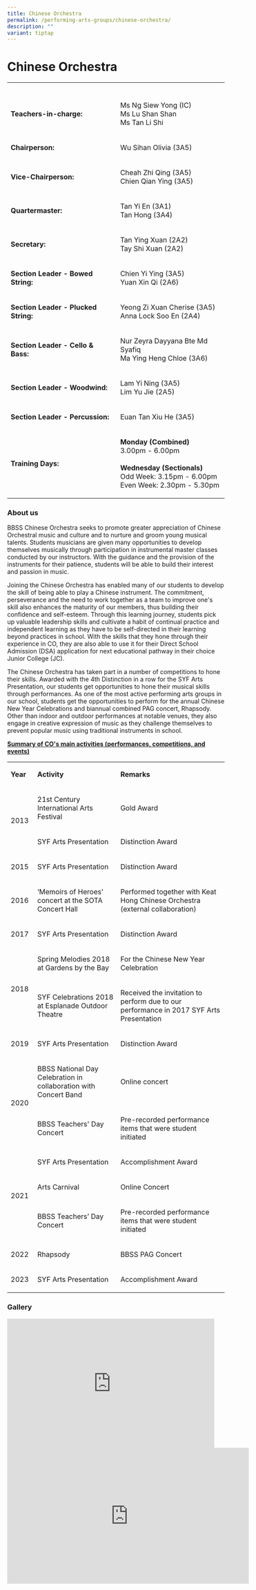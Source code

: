 ```yaml
---
title: Chinese Orchestra
permalink: /performing-arts-groups/chinese-orchestra/
description: ""
variant: tiptap
---
```

<h1>Chinese Orchestra</h1>
<table>
<tbody>
<tr>
<th rowspan="1" colspan="1">
<p></p>
</th>
<th rowspan="1" colspan="1">
<p></p>
</th>
</tr>
<tr>
<td rowspan="1" colspan="1">
<p><strong>Teachers-in-charge:</strong>
</p>
</td>
<td rowspan="1" colspan="1">
<p>Ms Ng Siew Yong (IC)
<br>Ms Lu Shan Shan
<br>Ms Tan Li Shi</p>
</td>
</tr>
<tr>
<td rowspan="1" colspan="1">
<p><strong>Chairperson:</strong>
</p>
</td>
<td rowspan="1" colspan="1">
<p>Wu Sihan Olivia (3A5)</p>
</td>
</tr>
<tr>
<td rowspan="1" colspan="1">
<p><strong>Vice-Chairperson:</strong>
</p>
</td>
<td rowspan="1" colspan="1">
<p>Cheah Zhi Qing (3A5)
<br>Chien Qian Ying (3A5)</p>
</td>
</tr>
<tr>
<td rowspan="1" colspan="1">
<p><strong>Quartermaster:</strong> 
<br>
</p>
</td>
<td rowspan="1" colspan="1">
<p>Tan Yi En (3A1)
<br>Tan Hong (3A4)</p>
</td>
</tr>
<tr>
<td rowspan="1" colspan="1">
<p><strong>Secretary:</strong> 
<br>
</p>
</td>
<td rowspan="1" colspan="1">
<p>Tan Ying Xuan (2A2)
<br>Tay Shi Xuan (2A2)</p>
</td>
</tr>
<tr>
<td rowspan="1" colspan="1">
<p><strong>Section Leader - Bowed String:</strong> 
<br>
</p>
</td>
<td rowspan="1" colspan="1">
<p>Chien Yi Ying (3A5)
<br>Yuan Xin Qi (2A6)</p>
</td>
</tr>
<tr>
<td rowspan="1" colspan="1">
<p><strong>Section Leader - Plucked String:</strong> 
<br>
</p>
</td>
<td rowspan="1" colspan="1">
<p>Yeong Zi Xuan Cherise (3A5)
<br>Anna Lock Soo En (2A4)</p>
</td>
</tr>
<tr>
<td rowspan="1" colspan="1">
<p><strong>Section Leader - Cello &amp; Bass:</strong> 
<br>
</p>
</td>
<td rowspan="1" colspan="1">
<p>Nur Zeyra Dayyana Bte Md Syafiq
<br>Ma Ying Heng Chloe (3A6)</p>
</td>
</tr>
<tr>
<td rowspan="1" colspan="1">
<p><strong>Section Leader - Woodwind:</strong> 
<br>
</p>
</td>
<td rowspan="1" colspan="1">
<p>Lam Yi Ning (3A5)
<br>Lim Yu Jie (2A5)</p>
</td>
</tr>
<tr>
<td rowspan="1" colspan="1">
<p><strong>Section Leader - Percussion:</strong>
</p>
</td>
<td rowspan="1" colspan="1">
<p>Euan Tan Xiu He (3A5)</p>
</td>
</tr>
<tr>
<td rowspan="1" colspan="1">
<p><strong>Training Days:</strong> 
<br>
</p>
</td>
<td rowspan="1" colspan="1">
<p><strong>Monday (Combined)</strong> 
<br>3.00pm - 6.00pm
<br>
<br><strong>Wednesday (Sectionals)</strong> 
<br>Odd Week: 3.15pm - 6.00pm
<br>Even Week: 2.30pm - 5.30pm</p>
</td>
</tr>
</tbody>
</table>
<h3>About us</h3>
<p>BBSS Chinese Orchestra seeks to promote greater appreciation of Chinese
Orchestral music and culture and to nurture and groom young musical talents.
Students musicians are given many opportunities to develop themselves musically
through participation in instrumental master classes conducted by our instructors.
With the guidance and the provision of the instruments for their patience,
students will be able to build their interest and passion in music.</p>
<p>Joining the Chinese Orchestra has enabled many of our students to develop
the skill of being able to play a&nbsp;Chinese instrument. The commitment,
perseverance and the need to work together as a team to improve one's skill
also enhances the maturity of our members, thus building their confidence
and self-esteem. Through this learning journey, students pick up valuable
leadership skills and cultivate a habit of continual practice and independent
learning as they have to be self-directed in their learning beyond practices
in school. With the skills that they hone through their experience in CO,
they are also able to use it for their Direct School Admission (DSA) application
for next educational pathway in their choice Junior College (JC).</p>
<p>The Chinese Orchestra has taken part in a number of competitions to hone
their skills. Awarded with the 4th Distinction in a row for the SYF Arts
Presentation, our students get opportunities to hone their musical skills
through performances. As one of the most active performing arts groups
in our school, students get the opportunities to perform for the annual
Chinese New Year Celebrations and biannual combined PAG concert, Rhapsody.
Other than indoor and outdoor performances at notable venues, they also
engage in creative expression of music as they challenge themselves to
prevent popular music using traditional instruments in school.</p>
<p><strong><u>Summary of CO's main activities (performances, competitions, and events)</u></strong>
</p>
<table>
<tbody>
<tr>
<td rowspan="1" colspan="1">
<p><strong>Year</strong>
</p>
</td>
<td rowspan="1" colspan="1">
<p><strong>Activity</strong>
</p>
</td>
<td rowspan="1" colspan="1">
<p><strong>Remarks</strong>
</p>
</td>
</tr>
<tr>
<td rowspan="2" colspan="1">
<p>2013</p>
</td>
<td rowspan="1" colspan="1">
<p>21st Century International Arts Festival</p>
</td>
<td rowspan="1" colspan="1">
<p>Gold Award</p>
</td>
</tr>
<tr>
<td rowspan="1" colspan="1">
<p>SYF Arts Presentation</p>
</td>
<td rowspan="1" colspan="1">
<p>Distinction Award</p>
</td>
</tr>
<tr>
<td rowspan="1" colspan="1">
<p>2015</p>
</td>
<td rowspan="1" colspan="1">
<p>SYF Arts Presentation</p>
</td>
<td rowspan="1" colspan="1">
<p>Distinction Award</p>
</td>
</tr>
<tr>
<td rowspan="1" colspan="1">
<p>2016&nbsp;</p>
</td>
<td rowspan="1" colspan="1">
<p>‘Memoirs of Heroes’ concert at the SOTA Concert Hall</p>
</td>
<td rowspan="1" colspan="1">
<p>Performed together with Keat Hong Chinese Orchestra (external collaboration)</p>
</td>
</tr>
<tr>
<td rowspan="1" colspan="1">
<p>2017</p>
</td>
<td rowspan="1" colspan="1">
<p>SYF Arts Presentation</p>
</td>
<td rowspan="1" colspan="1">
<p>Distinction Award</p>
</td>
</tr>
<tr>
<td rowspan="2" colspan="1">
<p>2018</p>
</td>
<td rowspan="1" colspan="1">
<p>Spring Melodies 2018 at Gardens by the Bay&nbsp;</p>
</td>
<td rowspan="1" colspan="1">
<p>For the Chinese New Year Celebration&nbsp;</p>
</td>
</tr>
<tr>
<td rowspan="1" colspan="1">
<p>SYF Celebrations 2018 at Esplanade Outdoor Theatre&nbsp;</p>
</td>
<td rowspan="1" colspan="1">
<p>Received the invitation to perform due to our performance in 2017 SYF
Arts Presentation</p>
</td>
</tr>
<tr>
<td rowspan="1" colspan="1">
<p>2019</p>
</td>
<td rowspan="1" colspan="1">
<p>SYF Arts Presentation</p>
</td>
<td rowspan="1" colspan="1">
<p>Distinction Award</p>
</td>
</tr>
<tr>
<td rowspan="2" colspan="1">
<p>2020</p>
</td>
<td rowspan="1" colspan="1">
<p>BBSS National Day Celebration in collaboration with Concert Band</p>
</td>
<td rowspan="1" colspan="1">
<p>Online concert</p>
</td>
</tr>
<tr>
<td rowspan="1" colspan="1">
<p>BBSS Teachers' Day Concert</p>
</td>
<td rowspan="1" colspan="1">
<p>Pre-recorded performance items that were student initiated</p>
</td>
</tr>
<tr>
<td rowspan="3" colspan="1">
<p>2021</p>
</td>
<td rowspan="1" colspan="1">
<p>SYF Arts Presentation</p>
</td>
<td rowspan="1" colspan="1">
<p>Accomplishment Award</p>
</td>
</tr>
<tr>
<td rowspan="1" colspan="1">
<p>Arts Carnival</p>
</td>
<td rowspan="1" colspan="1">
<p>Online Concert</p>
</td>
</tr>
<tr>
<td rowspan="1" colspan="1">
<p>BBSS Teachers’ Day Concert</p>
</td>
<td rowspan="1" colspan="1">
<p>Pre-recorded performance items that were student initiated</p>
</td>
</tr>
<tr>
<td rowspan="1" colspan="1">
<p>2022</p>
</td>
<td rowspan="1" colspan="1">
<p>Rhapsody</p>
</td>
<td rowspan="1" colspan="1">
<p>BBSS PAG Concert</p>
</td>
</tr>
<tr>
<td rowspan="1" colspan="1">
<p>2023</p>
</td>
<td rowspan="1" colspan="1">
<p>SYF Arts Presentation</p>
</td>
<td rowspan="1" colspan="1">
<p>Accomplishment Award</p>
</td>
</tr>
</tbody>
</table>
<h3>Gallery</h3>
<div class="iframe-wrapper">
<iframe height="299" width="480" allowfullscreen="true" frameborder="0" src="https://docs.google.com/presentation/d/e/2PACX-1vT6Ip2_gneVcAKpDS811w30RfpAYdjoEn4TTmV0_jVILrJE05AVFpK_xLS8q9CMkdyMpbk5W4PTKxUP/embed?start=true&amp;loop=true&amp;delayms=3000"></iframe>
</div>
<div class="iframe-wrapper">
<iframe height="315" width="560" allowfullscreen="true" frameborder="0" src="https://www.youtube.com/embed/ZhVU6MIkIYE"></iframe>
</div>
<p></p>